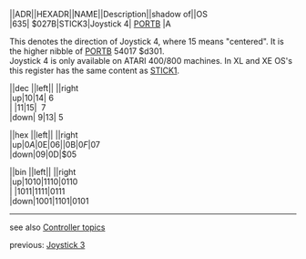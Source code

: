 ||ADR||HEXADR||NAME||Description||shadow of||OS  
|635| $027B|STICK3|Joystick 4| [PORTB](../PORTB/index.md) |A  
  
This denotes the direction of Joystick 4, where 15 means "centered". It is the higher nibble of [PORTB](../PORTB/index.md) 54017 $d301.  
Joystick 4 is only available on ATARI 400/800 machines. In XL and XE OS's this register has the same content as [STICK1](../STICK1/index.md).  
  
||dec ||left|| ||right  
|up|10|14|&nbsp;6  
| |11|15| &nbsp;7  
|down|&nbsp;9|13|&nbsp;5  
  
||hex ||left|| ||right  
|up|$0A|$0E|$06  
| |$0B|$0F|$07  
|down|$09|$0D|$05  
  
||bin ||left|| ||right  
|up|1010|1110|0110  
| |1011|1111|0111  
|down|1001|1101|0101  
  
---
see also [Controller topics](../Controller_topics/index.md)  
  
previous: [Joystick 3](../STICK2/index.md)  
